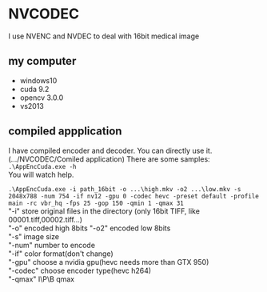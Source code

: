# NVCODEC
I use NVENC and NVDEC to deal with 16bit medical image

## my computer
* windows10
* cuda 9.2
* opencv 3.0.0
* vs2013

## compiled appplication  
I have compiled encoder and decoder. You can directly use it. (.../NVCODEC/Comiled application) 
There are some samples:
`.\AppEncCuda.exe -h`  
You will watch help.  

`.\AppEncCuda.exe -i path_16bit -o ...\high.mkv -o2 ...\low.mkv -s 2048x788 -num 754 -if nv12 -gpu 0 -codec hevc -preset default -profile main -rc vbr_hq -fps 25 -gop 150 -qmin 1 -qmax 31  `  
"-i"   store original files in the directory (only 16bit TIFF, like 00001.tiff,00002.tiff...)  
"-o"   encoded high 8bits
"-o2"   encoded low 8bits  
"-s"   image size  
"-num"  number to encode  
"-if"  color format(don't change)  
"-gpu" choose a nvidia gpu(hevc needs more than GTX 950)  
"-codec" choose encoder type(hevc h264)  
"-qmax" I\P\B qmax
